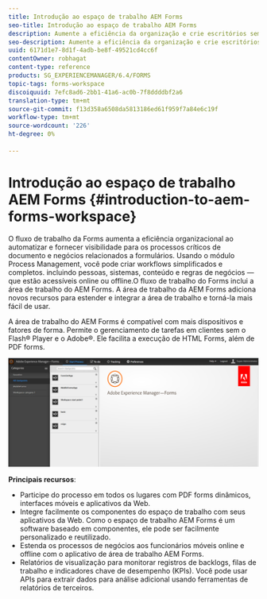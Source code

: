 ```yaml
---
title: Introdução ao espaço de trabalho AEM Forms
seo-title: Introdução ao espaço de trabalho AEM Forms
description: Aumente a eficiência da organização e crie escritórios sem papel por automação de processos comerciais usando a área de trabalho do LiveCycle AEM Forms.
seo-description: Aumente a eficiência da organização e crie escritórios sem papel por automação de processos comerciais usando a área de trabalho do LiveCycle AEM Forms.
uuid: 6171d1e7-8d1f-4adb-be8f-49521cd4cc6f
contentOwner: robhagat
content-type: reference
products: SG_EXPERIENCEMANAGER/6.4/FORMS
topic-tags: forms-workspace
discoiquuid: 7efc8ad6-2bb1-41a6-ac0b-7f8ddddbf2a6
translation-type: tm+mt
source-git-commit: f13d358a6508da5813186ed61f959f7a84e6c19f
workflow-type: tm+mt
source-wordcount: '226'
ht-degree: 0%

---
```



# Introdução ao espaço de trabalho AEM Forms {#introduction-to-aem-forms-workspace}

O fluxo de trabalho da Forms aumenta a eficiência organizacional ao automatizar e fornecer visibilidade para os processos críticos de documento e negócios relacionados a formulários. Usando o módulo Process Management, você pode criar workflows simplificados e completos. incluindo pessoas, sistemas, conteúdo e regras de negócios — que estão acessíveis online ou offline.O fluxo de trabalho do Forms inclui a área de trabalho do AEM Forms. A área de trabalho da AEM Forms adiciona novos recursos para estender e integrar a área de trabalho e torná-la mais fácil de usar.

A área de trabalho do AEM Forms é compatível com mais dispositivos e fatores de forma. Permite o gerenciamento de tarefas em clientes sem o Flash® Player e o Adobe®. Ele facilita a execução de HTML Forms, além de PDF forms.

![html-ws](assets/html-ws.png)

**Principais recursos**:

* Participe do processo em todos os lugares com PDF forms dinâmicos, interfaces móveis e aplicativos da Web.
* Integre facilmente os componentes do espaço de trabalho com seus aplicativos da Web. Como o espaço de trabalho AEM Forms é um software baseado em componentes, ele pode ser facilmente personalizado e reutilizado.
* Estenda os processos de negócios aos funcionários móveis online e offline com o aplicativo de área de trabalho AEM Forms.
* Relatórios de visualização para monitorar registros de backlogs, filas de trabalho e indicadores chave de desempenho (KPIs). Você pode usar APIs para extrair dados para análise adicional usando ferramentas de relatórios de terceiros.

